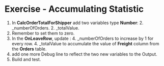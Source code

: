 ﻿# Exercise - Accumulating Statistic

1.	In **CalcOrderTotalForShipper** add two variables type **Number**:
    2.  _numberOfOrders.
    2.  _totalValue. 
2.  Remember to set them to zero.
3.  In the **OnLeaveRow**, update :
    4.  _numberOfOrders to increase by 1 for every row.
    4.  _totalValue to accumulate the value of **Freight** column from the **Orders** table.
4.  add one more Debug line to reflect the two new variables to the Output.
5.  Build and test. 

